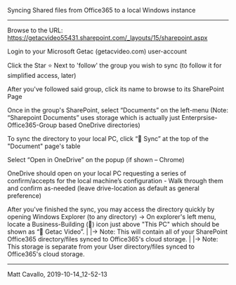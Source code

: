 Syncing Shared files from Office365 to a local Windows instance

------------------------------------------------------------

Browse to the URL:  https://getacvideo55431.sharepoint.com/_layouts/15/sharepoint.aspx

Login to your Microsoft Getac (getacvideo.com) user-account

Click the Star ⭐ Next to 'follow' the group you wish to sync (to follow it for simplified access, later)

After you've followed said group, click its name to browse to its SharePoint Page

Once in the group's SharePoint, select “Documents” on the left-menu (Note: “Sharepoint Documents” uses storage which is actually just Enterprsise-Office365-Group based OneDrive directories)

To sync the directory to your local PC, click “🔄 Sync” at the top of the "Document" page's table

Select “Open in OneDrive” on the popup (if shown – Chrome)

OneDrive should open on your local PC requesting a series of confirm/accepts for the local machine’s configuration - Walk through them and confirm as-needed (leave drive-location as default as general preference)

After you've finished the sync, you may access the directory quickly by opening Windows Explorer (to any directory) → On explorer's left menu, locate a Business-Building (🏢) icon just above "This PC" which should be shown as “🏢 Getac Video”.
  |
  |→ Note: This will contain all of your SharePoint Office365 directory/files synced to Office365's cloud storage.
  |
  |→ Note: This storage is separate from your User directory/files synced to Office365's cloud storage.

------------------------------------------------------------

Matt Cavallo, 2019-10-14_12-52-13
